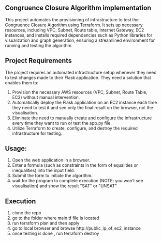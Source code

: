 ## Congruence Closure Algorithm implementation
This project automates the provisioning of infrastructure to test the Congruence Closure Algorithm using Terraform. It sets up necessary resources, including VPC, Subnet, Route table, Internet Gateway, EC2 instances, and installs required dependencies such as Python libraries for visualization and graph generation, ensuring a streamlined environment for running and testing the algorithm.

## Project Requirements
The project requires an automated infrastructure setup whenever they need to test changes made to their Flask application. They need a solution that enables them to:

1. Provision the necessary AWS resources (VPC, Subnet, Route Table, EC2) without manual intervention.
2. Automatically deploy the Flask application on an EC2 instance each time they need to test it and see only the final result on the browser, not the visualisation.
3. Eliminate the need to manually create and configure the infrastructure every time they want to run or test the app.py file.
4. Utilize Terraform to create, configure, and destroy the required infrastructure for testing.


## Usage: 
1. Open the web application in a browser.
2. Enter a formula (such as constraints in the form of equalities or inequalities) into the input field.
3. Submit the form to initiate the algorithm.
4. wait for the program to complete execution (NOTE: you won't see visualisation) and show the result "SAT" or "UNSAT"

## Execution
1. clone the repo
2. go to the folder where main.tf file is located
3. run terraform plan and then apply
4. go to local browser and browse http://public_ip_of_ec2_instance
5. once testing is done , run terraform destroy
